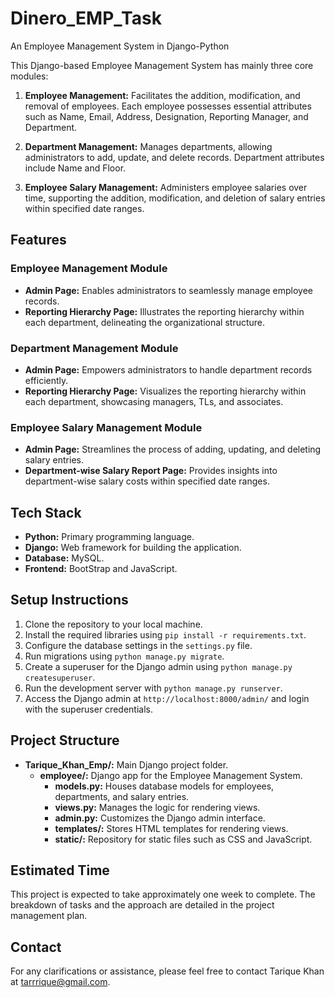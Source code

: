 # Dinero_EMP_Task
An Employee Management System in Django-Python

This Django-based Employee Management System has mainly three core modules:

1. **Employee Management:** Facilitates the addition, modification, and removal of employees. Each employee possesses essential attributes such as Name, Email, Address, Designation, Reporting Manager, and Department.

2. **Department Management:** Manages departments, allowing administrators to add, update, and delete records. Department attributes include Name and Floor.

3. **Employee Salary Management:** Administers employee salaries over time, supporting the addition, modification, and deletion of salary entries within specified date ranges.

## Features

### Employee Management Module

- **Admin Page:** Enables administrators to seamlessly manage employee records.
- **Reporting Hierarchy Page:** Illustrates the reporting hierarchy within each department, delineating the organizational structure.

### Department Management Module

- **Admin Page:** Empowers administrators to handle department records efficiently.
- **Reporting Hierarchy Page:** Visualizes the reporting hierarchy within each department, showcasing managers, TLs, and associates.

### Employee Salary Management Module

- **Admin Page:** Streamlines the process of adding, updating, and deleting salary entries.
- **Department-wise Salary Report Page:** Provides insights into department-wise salary costs within specified date ranges.

## Tech Stack

- **Python:** Primary programming language.
- **Django:** Web framework for building the application.
- **Database:**  MySQL.
- **Frontend:** BootStrap and JavaScript.

## Setup Instructions

1. Clone the repository to your local machine.
2. Install the required libraries using `pip install -r requirements.txt`.
3. Configure the database settings in the `settings.py` file.
4. Run migrations using `python manage.py migrate`.
5. Create a superuser for the Django admin using `python manage.py createsuperuser`.
6. Run the development server with `python manage.py runserver`.
7. Access the Django admin at `http://localhost:8000/admin/` and login with the superuser credentials.

## Project Structure

- **Tarique_Khan_Emp/:** Main Django project folder.
  - **employee/:** Django app for the Employee Management System.
    - **models.py:** Houses database models for employees, departments, and salary entries.
    - **views.py:** Manages the logic for rendering views.
    - **admin.py:** Customizes the Django admin interface.
    - **templates/:** Stores HTML templates for rendering views.
    - **static/:** Repository for static files such as CSS and JavaScript.

## Estimated Time

This project is expected to take approximately one week to complete. The breakdown of tasks and the approach are detailed in the project management plan.

## Contact

For any clarifications or assistance, please feel free to contact Tarique Khan at tarrrique@gmail.com.
